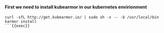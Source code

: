 #### First we need to install kubearmor in our kubernetes envirionment

```plain
curl -sfL http://get.kubearmor.io/ | sudo sh -s -- -b /usr/local/bin
karmor install
```{{exec}}


